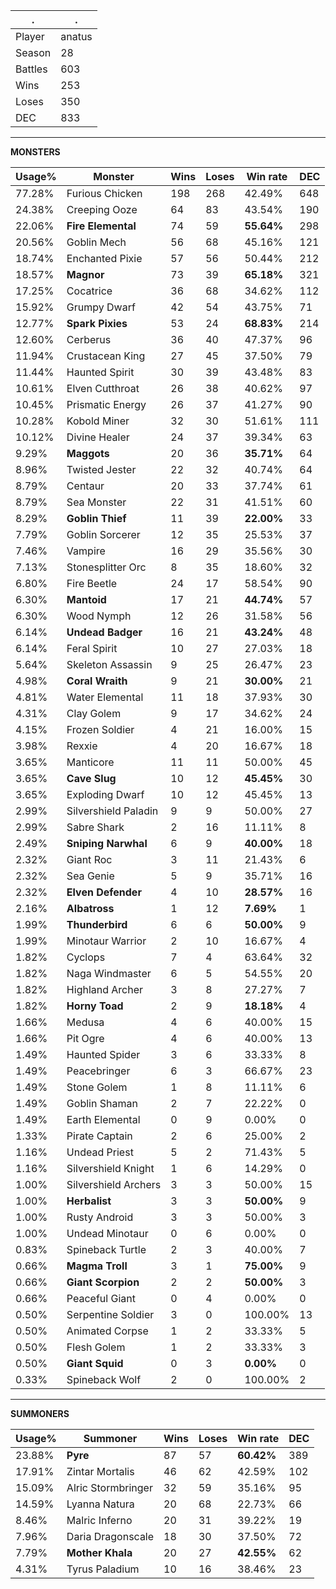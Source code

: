 .|.
|-|-
Player|anatus
Season|28
Battles|603
Wins|253
Loses|350
DEC|833

---
**MONSTERS**

Usage%|Monster|Wins|Loses|Win rate|DEC|
-|-|-|-|-|-|
77.28%|Furious Chicken|198|268|42.49%|648|
24.38%|Creeping Ooze|64|83|43.54%|190|
22.06%|**Fire Elemental**|74|59|**55.64%**|298|
20.56%|Goblin Mech|56|68|45.16%|121|
18.74%|Enchanted Pixie|57|56|50.44%|212|
18.57%|**Magnor**|73|39|**65.18%**|321|
17.25%|Cocatrice|36|68|34.62%|112|
15.92%|Grumpy Dwarf|42|54|43.75%|71|
12.77%|**Spark Pixies**|53|24|**68.83%**|214|
12.60%|Cerberus|36|40|47.37%|96|
11.94%|Crustacean King|27|45|37.50%|79|
11.44%|Haunted Spirit|30|39|43.48%|83|
10.61%|Elven Cutthroat|26|38|40.62%|97|
10.45%|Prismatic Energy|26|37|41.27%|90|
10.28%|Kobold Miner|32|30|51.61%|111|
10.12%|Divine Healer|24|37|39.34%|63|
9.29%|**Maggots**|20|36|**35.71%**|64|
8.96%|Twisted Jester|22|32|40.74%|64|
8.79%|Centaur|20|33|37.74%|61|
8.79%|Sea Monster|22|31|41.51%|60|
8.29%|**Goblin Thief**|11|39|**22.00%**|33|
7.79%|Goblin Sorcerer|12|35|25.53%|37|
7.46%|Vampire|16|29|35.56%|30|
7.13%|Stonesplitter Orc|8|35|18.60%|32|
6.80%|Fire Beetle|24|17|58.54%|90|
6.30%|**Mantoid**|17|21|**44.74%**|57|
6.30%|Wood Nymph|12|26|31.58%|56|
6.14%|**Undead Badger**|16|21|**43.24%**|48|
6.14%|Feral Spirit|10|27|27.03%|18|
5.64%|Skeleton Assassin|9|25|26.47%|23|
4.98%|**Coral Wraith**|9|21|**30.00%**|21|
4.81%|Water Elemental|11|18|37.93%|30|
4.31%|Clay Golem|9|17|34.62%|24|
4.15%|Frozen Soldier|4|21|16.00%|15|
3.98%|Rexxie|4|20|16.67%|18|
3.65%|Manticore|11|11|50.00%|45|
3.65%|**Cave Slug**|10|12|**45.45%**|30|
3.65%|Exploding Dwarf|10|12|45.45%|13|
2.99%|Silvershield Paladin|9|9|50.00%|27|
2.99%|Sabre Shark|2|16|11.11%|8|
2.49%|**Sniping Narwhal**|6|9|**40.00%**|18|
2.32%|Giant Roc|3|11|21.43%|6|
2.32%|Sea Genie|5|9|35.71%|16|
2.32%|**Elven Defender**|4|10|**28.57%**|16|
2.16%|**Albatross**|1|12|**7.69%**|1|
1.99%|**Thunderbird**|6|6|**50.00%**|9|
1.99%|Minotaur Warrior|2|10|16.67%|4|
1.82%|Cyclops|7|4|63.64%|32|
1.82%|Naga Windmaster|6|5|54.55%|20|
1.82%|Highland Archer|3|8|27.27%|7|
1.82%|**Horny Toad**|2|9|**18.18%**|4|
1.66%|Medusa|4|6|40.00%|15|
1.66%|Pit Ogre|4|6|40.00%|13|
1.49%|Haunted Spider|3|6|33.33%|8|
1.49%|Peacebringer|6|3|66.67%|23|
1.49%|Stone Golem|1|8|11.11%|6|
1.49%|Goblin Shaman|2|7|22.22%|0|
1.49%|Earth Elemental|0|9|0.00%|0|
1.33%|Pirate Captain|2|6|25.00%|2|
1.16%|Undead Priest|5|2|71.43%|5|
1.16%|Silvershield Knight|1|6|14.29%|0|
1.00%|Silvershield Archers|3|3|50.00%|15|
1.00%|**Herbalist**|3|3|**50.00%**|9|
1.00%|Rusty Android|3|3|50.00%|3|
1.00%|Undead Minotaur|0|6|0.00%|0|
0.83%|Spineback Turtle|2|3|40.00%|7|
0.66%|**Magma Troll**|3|1|**75.00%**|9|
0.66%|**Giant Scorpion**|2|2|**50.00%**|3|
0.66%|Peaceful Giant|0|4|0.00%|0|
0.50%|Serpentine Soldier|3|0|100.00%|13|
0.50%|Animated Corpse|1|2|33.33%|5|
0.50%|Flesh Golem|1|2|33.33%|3|
0.50%|**Giant Squid**|0|3|**0.00%**|0|
0.33%|Spineback Wolf|2|0|100.00%|2|

---
**SUMMONERS**

Usage%|Summoner|Wins|Loses|Win rate|DEC|
-|-|-|-|-|-|
23.88%|**Pyre**|87|57|**60.42%**|389|
17.91%|Zintar Mortalis|46|62|42.59%|102|
15.09%|Alric Stormbringer|32|59|35.16%|95|
14.59%|Lyanna Natura|20|68|22.73%|66|
8.46%|Malric Inferno|20|31|39.22%|19|
7.96%|Daria Dragonscale|18|30|37.50%|72|
7.79%|**Mother Khala**|20|27|**42.55%**|62|
4.31%|Tyrus Paladium|10|16|38.46%|23|
